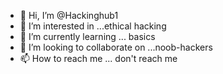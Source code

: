 - 👋 Hi, I’m @Hackinghub1
- 👀 I’m interested in ...ethical hacking 
- 🌱 I’m currently learning ... basics 
- 💞️ I’m looking to collaborate on ...noob-hackers
- 📫 How to reach me ... don't reach me 

<!---
Hackinghub1/Hackinghub1 is a ✨ special ✨ repository because its `README.md` (this file) appears on your GitHub profile.
You can click the Preview link to take a look at your changes.
--->
